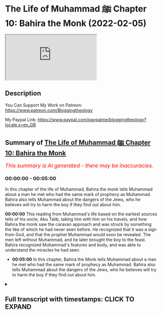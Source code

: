 # The Life of Muhammad ﷺ Chapter 10: Bahira the Monk (2022-02-05)

<iframe loading='lazy' src='https://www.youtube.com/embed/InxNDE8FCUM'></iframe>

## Description

You Can Support My Work on Patreon:
https://www.patreon.com/Bloggingtheology

My Paypal Link: 
https://www.paypal.com/paypalme/bloggingtheology?locale.x=en_GB

## Summary of [The Life of Muhammad ﷺ Chapter 10: Bahira the Monk](https://www.youtube.com/watch?v=InxNDE8FCUM)


*<span style="color:red; font-size:125%">This summary is AI generated - there may be inaccuracies</span>. [](/)*

### <a onclick="modifyYTiframeseektime('0')">00:00:00</a> - <a onclick="modifyYTiframeseektime('300')">00:05:00</a>

In this chapter of the life of Muhammad, Bahira the monk tells Muhammad about a man he met who had the same mark of prophecy as Muhammad. Bahira also tells Muhammad about the dangers of the Jews, who he believes will try to harm the boy if they find out about him.

**<a onclick="modifyYTiframeseektime('0')">00:00:00</a>** This reading from Muhammad's life based on the earliest sources tells of his uncle, Abu Talib, taking him with him on his travels, and how Bahira the monk saw the caravan approach and was struck by something the like of which he had never seen before. He recognized that it was a sign from God, and that the prophet Muhammad would soon be revealed. The men left without Muhammad, and he later brought the boy to the feast. Bahira recognized Muhammad's features and body, and was able to understand the miracles he had seen.
* **<a onclick="modifyYTiframeseektime('300')">00:05:00</a>** In this chapter, Bahira the Monk tells Muhammad about a man he met who had the same mark of prophecy as Muhammad. Bahira also tells Muhammad about the dangers of the Jews, who he believes will try to harm the boy if they find out about him.

<details><summary><h2>Full transcript with timestamps: CLICK TO EXPAND</h2></summary>

<a onclick="modifyYTiframeseektime('3')">0:00:03</a> a reading from muhammad his life based  
<a onclick="modifyYTiframeseektime('6')">0:00:06</a> on the earliest sources by martin lings  
<a onclick="modifyYTiframeseektime('10')">0:00:10</a> chapter 10  
<a onclick="modifyYTiframeseektime('12')">0:00:12</a> bahira the monk  
<a onclick="modifyYTiframeseektime('14')">0:00:14</a> the fortunes of abdal muttalib had waned  
<a onclick="modifyYTiframeseektime('18')">0:00:18</a> during the last part of his life and  
<a onclick="modifyYTiframeseektime('20')">0:00:20</a> what he left at his death amounted to no  
<a onclick="modifyYTiframeseektime('23')">0:00:23</a> more than a small legacy for each of his  
<a onclick="modifyYTiframeseektime('26')">0:00:26</a> sons  
<a onclick="modifyYTiframeseektime('27')">0:00:27</a> some of them especially abdal uzar who  
<a onclick="modifyYTiframeseektime('30')">0:00:30</a> was known as abu lahab had acquired  
<a onclick="modifyYTiframeseektime('33')">0:00:33</a> wealth of their own  
<a onclick="modifyYTiframeseektime('35')">0:00:35</a> but abu talib was poor and his nephew  
<a onclick="modifyYTiframeseektime('38')">0:00:38</a> felt obliged to do what he could to earn  
<a onclick="modifyYTiframeseektime('41')">0:00:41</a> his own livelihood  
<a onclick="modifyYTiframeseektime('44')">0:00:44</a> this he did mostly by pasturing sheep  
<a onclick="modifyYTiframeseektime('47')">0:00:47</a> and goats and he would thus spend day  
<a onclick="modifyYTiframeseektime('50')">0:00:50</a> after day alone in the hills of  
<a onclick="modifyYTiframeseektime('52')">0:00:52</a> bubmecker or on the slopes of the  
<a onclick="modifyYTiframeseektime('54')">0:00:54</a> valleys beyond  
<a onclick="modifyYTiframeseektime('57')">0:00:57</a> but his uncle took him sometimes with  
<a onclick="modifyYTiframeseektime('59')">0:00:59</a> him on his travels and on one occasion  
<a onclick="modifyYTiframeseektime('62')">0:01:02</a> when muhammad was nine or according to  
<a onclick="modifyYTiframeseektime('65')">0:01:05</a> others 12  
<a onclick="modifyYTiframeseektime('66')">0:01:06</a> they went with a merchant caravan as far  
<a onclick="modifyYTiframeseektime('69')">0:01:09</a> as  
<a onclick="modifyYTiframeseektime('70')">0:01:10</a> syria at bostra near one of the halts  
<a onclick="modifyYTiframeseektime('74')">0:01:14</a> where the meccan caravan always stopped  
<a onclick="modifyYTiframeseektime('77')">0:01:17</a> there was a cell which had been lived in  
<a onclick="modifyYTiframeseektime('79')">0:01:19</a> by a christian monk for generation after  
<a onclick="modifyYTiframeseektime('83')">0:01:23</a> generation  
<a onclick="modifyYTiframeseektime('84')">0:01:24</a> when one died another took his place and  
<a onclick="modifyYTiframeseektime('87')">0:01:27</a> inherited all that was in the cell  
<a onclick="modifyYTiframeseektime('90')">0:01:30</a> including some old manuscripts  
<a onclick="modifyYTiframeseektime('94')">0:01:34</a> among these was one which contained the  
<a onclick="modifyYTiframeseektime('96')">0:01:36</a> prediction of the coming of a prophet to  
<a onclick="modifyYTiframeseektime('99')">0:01:39</a> the arabs  
<a onclick="modifyYTiframeseektime('101')">0:01:41</a> and bahira the monk who now lived in the  
<a onclick="modifyYTiframeseektime('103')">0:01:43</a> cell was well versed in the contents of  
<a onclick="modifyYTiframeseektime('106')">0:01:46</a> this book  
<a onclick="modifyYTiframeseektime('107')">0:01:47</a> which interested him all the more  
<a onclick="modifyYTiframeseektime('109')">0:01:49</a> because like warika he too felt that the  
<a onclick="modifyYTiframeseektime('113')">0:01:53</a> coming of the prophet would be in his  
<a onclick="modifyYTiframeseektime('116')">0:01:56</a> lifetime  
<a onclick="modifyYTiframeseektime('118')">0:01:58</a> he had often seen the meccan caravan  
<a onclick="modifyYTiframeseektime('121')">0:02:01</a> approach and halt not far from his cell  
<a onclick="modifyYTiframeseektime('125')">0:02:05</a> but as this one came in sight his  
<a onclick="modifyYTiframeseektime('127')">0:02:07</a> attention was struck by something the  
<a onclick="modifyYTiframeseektime('129')">0:02:09</a> like of which he had never seen before  
<a onclick="modifyYTiframeseektime('133')">0:02:13</a> a small low-hanging cloud moved slowly  
<a onclick="modifyYTiframeseektime('137')">0:02:17</a> over their heads  
<a onclick="modifyYTiframeseektime('139')">0:02:19</a> so that it was always between the sun  
<a onclick="modifyYTiframeseektime('141')">0:02:21</a> and one or two of the travelers  
<a onclick="modifyYTiframeseektime('144')">0:02:24</a> with intense interest he watched them  
<a onclick="modifyYTiframeseektime('146')">0:02:26</a> draw near  
<a onclick="modifyYTiframeseektime('148')">0:02:28</a> but suddenly his interest changed to  
<a onclick="modifyYTiframeseektime('151')">0:02:31</a> amazement for as soon as they halted the  
<a onclick="modifyYTiframeseektime('154')">0:02:34</a> cloud ceased to move  
<a onclick="modifyYTiframeseektime('156')">0:02:36</a> remaining stationary over the tree  
<a onclick="modifyYTiframeseektime('158')">0:02:38</a> beneath which they took shelter  
<a onclick="modifyYTiframeseektime('161')">0:02:41</a> while the tree itself lowered its  
<a onclick="modifyYTiframeseektime('164')">0:02:44</a> branches over them  
<a onclick="modifyYTiframeseektime('166')">0:02:46</a> so that they were doubly in the shade  
<a onclick="modifyYTiframeseektime('169')">0:02:49</a> bahira knew that such important though  
<a onclick="modifyYTiframeseektime('172')">0:02:52</a> unobtrusive was of high significance  
<a onclick="modifyYTiframeseektime('177')">0:02:57</a> only some great spiritual presence could  
<a onclick="modifyYTiframeseektime('180')">0:03:00</a> explain it and immediately he thought of  
<a onclick="modifyYTiframeseektime('182')">0:03:02</a> the expected profit  
<a onclick="modifyYTiframeseektime('185')">0:03:05</a> could it be that he had come at last and  
<a onclick="modifyYTiframeseektime('188')">0:03:08</a> was amongst these travelers  
<a onclick="modifyYTiframeseektime('192')">0:03:12</a> the cell had been recently stocked with  
<a onclick="modifyYTiframeseektime('194')">0:03:14</a> provisions and putting together all he  
<a onclick="modifyYTiframeseektime('197')">0:03:17</a> had he sent words to the caravan  
<a onclick="modifyYTiframeseektime('200')">0:03:20</a> men of quraish i have prepared food for  
<a onclick="modifyYTiframeseektime('203')">0:03:23</a> you and i would that you should come to  
<a onclick="modifyYTiframeseektime('205')">0:03:25</a> me every one of you young and old  
<a onclick="modifyYTiframeseektime('209')">0:03:29</a> bondman and free  
<a onclick="modifyYTiframeseektime('212')">0:03:32</a> so they came to his cell but despite  
<a onclick="modifyYTiframeseektime('214')">0:03:34</a> what he had said they left muhammad to  
<a onclick="modifyYTiframeseektime('217')">0:03:37</a> look after their camels and their  
<a onclick="modifyYTiframeseektime('219')">0:03:39</a> baggage  
<a onclick="modifyYTiframeseektime('221')">0:03:41</a> as they approached bahira scan their  
<a onclick="modifyYTiframeseektime('224')">0:03:44</a> faces one by one  
<a onclick="modifyYTiframeseektime('226')">0:03:46</a> but he could see nothing that  
<a onclick="modifyYTiframeseektime('228')">0:03:48</a> corresponded to the description in his  
<a onclick="modifyYTiframeseektime('231')">0:03:51</a> book  
<a onclick="modifyYTiframeseektime('232')">0:03:52</a> nor did there seem to be any man amongst  
<a onclick="modifyYTiframeseektime('234')">0:03:54</a> them who was adequate to the greatness  
<a onclick="modifyYTiframeseektime('237')">0:03:57</a> of the two  
<a onclick="modifyYTiframeseektime('238')">0:03:58</a> miracles perhaps they had not all come  
<a onclick="modifyYTiframeseektime('242')">0:04:02</a> men of quraish he said  
<a onclick="modifyYTiframeseektime('244')">0:04:04</a> let none of you stay behind  
<a onclick="modifyYTiframeseektime('247')">0:04:07</a> there is not one that hath been left  
<a onclick="modifyYTiframeseektime('249')">0:04:09</a> behind there they answered save only the  
<a onclick="modifyYTiframeseektime('252')">0:04:12</a> boy the youngest of us all  
<a onclick="modifyYTiframeseektime('255')">0:04:15</a> treat him not so said bahira but call on  
<a onclick="modifyYTiframeseektime('259')">0:04:19</a> him to come and let him be present with  
<a onclick="modifyYTiframeseektime('262')">0:04:22</a> us at this meal  
<a onclick="modifyYTiframeseektime('265')">0:04:25</a> abu talib and the others reproached  
<a onclick="modifyYTiframeseektime('268')">0:04:28</a> themselves for their thoughtlessness  
<a onclick="modifyYTiframeseektime('270')">0:04:30</a> we are indeed to blame said one of them  
<a onclick="modifyYTiframeseektime('273')">0:04:33</a> that the sons of ab allah should have  
<a onclick="modifyYTiframeseektime('275')">0:04:35</a> been left behind and not brought to  
<a onclick="modifyYTiframeseektime('278')">0:04:38</a> share this feast with us  
<a onclick="modifyYTiframeseektime('280')">0:04:40</a> whereupon he went to him and embraced  
<a onclick="modifyYTiframeseektime('283')">0:04:43</a> him and brought him to sit with the  
<a onclick="modifyYTiframeseektime('286')">0:04:46</a> people  
<a onclick="modifyYTiframeseektime('288')">0:04:48</a> one glance at the boy's face was enough  
<a onclick="modifyYTiframeseektime('291')">0:04:51</a> to explain the miracles to bahira  
<a onclick="modifyYTiframeseektime('294')">0:04:54</a> and looking at him attentively  
<a onclick="modifyYTiframeseektime('296')">0:04:56</a> throughout the meal he noticed many  
<a onclick="modifyYTiframeseektime('298')">0:04:58</a> features of both face and body which  
<a onclick="modifyYTiframeseektime('302')">0:05:02</a> corresponded to what was in his book  
<a onclick="modifyYTiframeseektime('305')">0:05:05</a> so when they had finished eating the  
<a onclick="modifyYTiframeseektime('308')">0:05:08</a> monk went to his youngest guest and  
<a onclick="modifyYTiframeseektime('310')">0:05:10</a> asked him questions about his way of  
<a onclick="modifyYTiframeseektime('313')">0:05:13</a> life and about his sleep and about his  
<a onclick="modifyYTiframeseektime('315')">0:05:15</a> affairs in general  
<a onclick="modifyYTiframeseektime('318')">0:05:18</a> muhammad readily informed him of these  
<a onclick="modifyYTiframeseektime('320')">0:05:20</a> things for the man was venerable and the  
<a onclick="modifyYTiframeseektime('323')">0:05:23</a> questions were courteous and benevolent  
<a onclick="modifyYTiframeseektime('327')">0:05:27</a> nor did he hesitate to draw off his  
<a onclick="modifyYTiframeseektime('329')">0:05:29</a> cloak when finally the monk asked if he  
<a onclick="modifyYTiframeseektime('333')">0:05:33</a> might see his back  
<a onclick="modifyYTiframeseektime('336')">0:05:36</a> the hera had already felt certain but  
<a onclick="modifyYTiframeseektime('339')">0:05:39</a> now he was doubly so  
<a onclick="modifyYTiframeseektime('342')">0:05:42</a> so for there between his shoulders was  
<a onclick="modifyYTiframeseektime('345')">0:05:45</a> the very mark he expected to see  
<a onclick="modifyYTiframeseektime('348')">0:05:48</a> the seal of prophethood even as it was  
<a onclick="modifyYTiframeseektime('352')">0:05:52</a> described in his book  
<a onclick="modifyYTiframeseektime('354')">0:05:54</a> in the self-same place  
<a onclick="modifyYTiframeseektime('357')">0:05:57</a> he turned to abu talib what kingsman  
<a onclick="modifyYTiframeseektime('360')">0:06:00</a> hath this boy with thee he said  
<a onclick="modifyYTiframeseektime('364')">0:06:04</a> he is my son said abu talib  
<a onclick="modifyYTiframeseektime('367')">0:06:07</a> he is not thy son said the monk it  
<a onclick="modifyYTiframeseektime('370')">0:06:10</a> cannot be that this boy's father is  
<a onclick="modifyYTiframeseektime('372')">0:06:12</a> alive  
<a onclick="modifyYTiframeseektime('374')">0:06:14</a> he is my brother's son said abu talib  
<a onclick="modifyYTiframeseektime('378')">0:06:18</a> then what of his father said the monk  
<a onclick="modifyYTiframeseektime('382')">0:06:22</a> he died said the other when the boy was  
<a onclick="modifyYTiframeseektime('384')">0:06:24</a> still in his mother's womb  
<a onclick="modifyYTiframeseektime('388')">0:06:28</a> that is the truth said bahira  
<a onclick="modifyYTiframeseektime('390')">0:06:30</a> take thy brother's son back to his  
<a onclick="modifyYTiframeseektime('393')">0:06:33</a> country  
<a onclick="modifyYTiframeseektime('394')">0:06:34</a> and guard him against the jews for by  
<a onclick="modifyYTiframeseektime('397')">0:06:37</a> god if they see him and know of him that  
<a onclick="modifyYTiframeseektime('400')">0:06:40</a> which i know  
<a onclick="modifyYTiframeseektime('402')">0:06:42</a> they will contrive evil against him  
<a onclick="modifyYTiframeseektime('406')">0:06:46</a> great things are in store for this  
<a onclick="modifyYTiframeseektime('409')">0:06:49</a> brother's son of vine  
<a onclick="modifyYTiframeseektime('414')">0:06:54</a> that's a reading from bahira the monk  
<a onclick="modifyYTiframeseektime('416')">0:06:56</a> chapter 10.  
<a onclick="modifyYTiframeseektime('418')">0:06:58</a> till next time  

</details>

